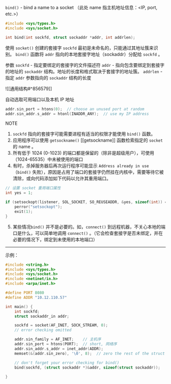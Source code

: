`bind()` - bind a name to a socket （此处 name 指主机地址信息：<IP, port, etc.>）

```c
#include <sys/types.h>
#include <sys/socket.h>

int bind(int sockfd, struct sockaddr *addr, int addrlen);
```

使用 `socket()` 创建的套接字 `sockfd` 最初是未命名的，只能通过其地址簇来识别。
`bind()` 函数将 `addr` 指向的本地套接字地址（sockaddr）分配给 `sockfd` 。

参数
`sockfd` - 指定要绑定的套接字的文件描述符
`addr` - 指向包含要绑定到套接字的地址的 `sockaddr` 结构。地址的长度和格式取决于套接字的地址簇。
`addrlen` - 指定 `addr` 参数指向的 `sockaddr` 结构的长度

![[通用结构#^856579]]

自动选取可用端口以及本机 IP 地址
```c
addr.sin_port = htons(0);  // choose an unused port at random
addr.sin_addr.s_addr = htonl(INADDR_ANY);  // use my IP address
```


NOTE
1. `sockfd` 指向的套接字可能需要进程有适当的权限才能使用 `bind()` 函数。
2. 应用程序可以使用 `getsockname()` [[getsockname]] 函数检索指定的 `socket` 的 name 。
3. 所有低于 1024 (0-1023) 的端口都是保留的（除非是超级用户），可使用（1024-65535）中未被使用的端口
4. 有时，杀掉服务器后再次运行程序可能显示 `Address already in use` （`bind()` 失败），原因是占用了端口的套接字仍然挂在内核中，需要等待它被清除，或向代码添加如下代码以允许其重用端口。
```c
// 设置 socket 重用端口属性
int yes = 1;

if (setsockopt(listener, SOL_SOCKET, SO_REUSEADDR, &yes, sizeof(int)) == -1) {
    perror("setsockopt");
    exit(1);
}
```
5. 某些情况`bind()` 并不是必要的。如，`connect()` 到远程机器，不关心本地的端口是什么，可以简单地调用 `connect()` 。（它会检查套接字是否未绑定，并在必要的情况下，绑定到未使用的本地端口）

---

示例：
```c
#include <string.h>
#include <sys/types.h>
#include <sys/socket.h>
#include <netinet/in.h>
#include <arpa/inet.h>

#define PORT 8080
#define ADDR "10.12.110.57"

int main() {
    int sockfd;
    struct sockaddr_in addr;

    sockfd = socket(AF_INET, SOCK_STREAM, 0);
    // error checking omitted

    addr.sin_family = AF_INET;    // 主机序
    addr.sin_port = htons(PORT);  // short, 网络序
    addr.sin_addr.s_addr = inet_addr(ADDR);
    memset(&(addr.sin_zero), '\0', 8);  // zero the rest of the struct

    // don't forget your error checking for bind()
    bind(sockfd, (struct sockaddr *)&addr, sizeof(struct sockaddr));
    
}
```